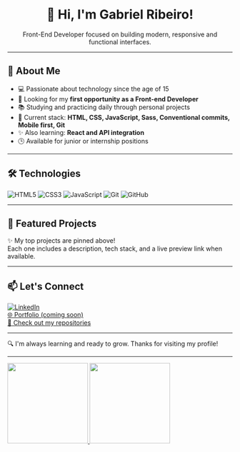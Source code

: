 <h1 align="center">👋 Hi, I'm Gabriel Ribeiro!</h1>

<p align="center">
Front-End Developer focused on building modern, responsive and functional interfaces.
</p>

---

## 🚀 About Me

- 💻 Passionate about technology since the age of 15  
- 🎯 Looking for my **first opportunity as a Front-end Developer**
- 📚 Studying and practicing daily through personal projects
- 🧠 Current stack: **HTML, CSS, JavaScript, Sass, Conventional commits, Mobile first, Git**
- ✨ Also learning: **React and API integration**
- 🕒 Available for junior or internship positions

---

## 🛠️ Technologies

![HTML5](https://img.shields.io/badge/-HTML5-E34F26?style=flat&logo=html5&logoColor=white)
![CSS3](https://img.shields.io/badge/-CSS3-1572B6?style=flat&logo=css3)
![JavaScript](https://img.shields.io/badge/-JavaScript-F7DF1E?style=flat&logo=javascript&logoColor=black)
![Git](https://img.shields.io/badge/-Git-F05032?style=flat&logo=git&logoColor=white)
![GitHub](https://img.shields.io/badge/-GitHub-181717?style=flat&logo=github)

---

## 🔗 Featured Projects

✨ My top projects are pinned above!  
Each one includes a description, tech stack, and a live preview link when available.

---

## 📫 Let's Connect

[![LinkedIn](https://img.shields.io/badge/-Gabriel%20Ribeiro-0A66C2?style=flat&logo=linkedin&logoColor=white)](https://www.linkedin.com/in/gabriel-ribeiro-ptbr)  
[🌐 Portfolio (coming soon)]()  
[📁 Check out my repositories](https://github.com/gabrielribeirobr)

---

🔍 I'm always learning and ready to grow. Thanks for visiting my profile!

---

<div>
<a href="https://github.com/gabrielribeirobr">
<img height="180em" src="https://github-readme-stats.vercel.app/api/top-langs/?username=gabrielribeirobr&layout=compact&langs_count=7&theme=dracula"/>
<img height="180em" src="https://github-readme-stats.vercel.app/api?username=gabrielribeirobr&show_icons=true&theme=dracula&include_all_commits=true&count_private=true"/>
</div>
